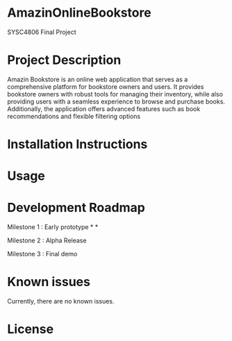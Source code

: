 # AmazinOnlineBookstore
SYSC4806 Final Project

# Project Description 
Amazin Bookstore is an online web application that serves as a comprehensive platform for bookstore owners and users. It provides bookstore owners with robust tools for managing their inventory, while also providing users with a seamless experience to browse and purchase books. Additionally, the application offers advanced features such as book recommendations and flexible filtering options

# Installation Instructions

# Usage

# Development Roadmap
Milestone 1 : Early prototype
*
*

Milestone 2 : Alpha Release

Milestone 3 : Final demo

# Known issues
Currently, there are no known issues.

# License
